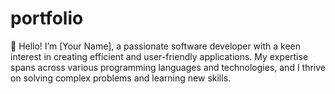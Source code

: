 # portfolio
👋 Hello! I’m [Your Name], a passionate software developer with a keen interest in creating efficient and user-friendly applications. My expertise spans across various programming languages and technologies, and I thrive on solving complex problems and learning new skills.
